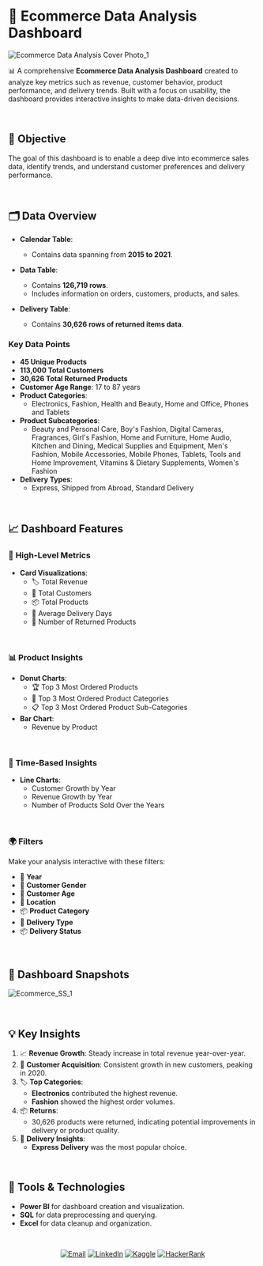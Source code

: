 # 🛒 Ecommerce Data Analysis Dashboard  

![Ecommerce Data Analysis Cover Photo_1](https://github.com/user-attachments/assets/9fef8d83-f8bd-4742-95e4-7fe05b58782b)


📊 A comprehensive **Ecommerce Data Analysis Dashboard** created to analyze key metrics such as revenue, customer behavior, product performance, and delivery trends. Built with a focus on usability, the dashboard provides interactive insights to make data-driven decisions.  

<br>

## 🎯 Objective  
The goal of this dashboard is to enable a deep dive into ecommerce sales data, identify trends, and understand customer preferences and delivery performance.  

<br>

## 🗂️ Data Overview  

- **Calendar Table**:  
  - Contains data spanning from **2015 to 2021**.  

- **Data Table**:  
  - Contains **126,719 rows**.  
  - Includes information on orders, customers, products, and sales.  

- **Delivery Table**:  
  - Contains **30,626 rows of returned items data**.  

### Key Data Points  
- **45 Unique Products**  
- **113,000 Total Customers**  
- **30,626 Total Returned Products**  
- **Customer Age Range**: 17 to 87 years  
- **Product Categories**:  
  - Electronics, Fashion, Health and Beauty, Home and Office, Phones and Tablets  
- **Product Subcategories**:  
  - Beauty and Personal Care, Boy's Fashion, Digital Cameras, Fragrances, Girl's Fashion, Home and Furniture, Home Audio, Kitchen and Dining, Medical Supplies and Equipment, Men's Fashion, Mobile Accessories, Mobile Phones, Tablets, Tools and Home Improvement, Vitamins & Dietary Supplements, Women's Fashion  
- **Delivery Types**:  
  - Express, Shipped from Abroad, Standard Delivery  

<br>

## 📈 Dashboard Features  

### 🌟 **High-Level Metrics**  
- **Card Visualizations**:  
  - 🏷️ Total Revenue  
  - 👥 Total Customers  
  - 📦 Total Products  
  - 📅 Average Delivery Days  
  - 🔄 Number of Returned Products  

<br>

### 📊 **Product Insights**  
- **Donut Charts**:  
  - 🏆 Top 3 Most Ordered Products  
  - 📂 Top 3 Most Ordered Product Categories  
  - 📋 Top 3 Most Ordered Product Sub-Categories  
- **Bar Chart**:  
  - Revenue by Product  

<br>

### 📆 **Time-Based Insights**  
- **Line Charts**:  
  - Customer Growth by Year  
  - Revenue Growth by Year  
  - Number of Products Sold Over the Years  

<br>

### 🌍 **Filters**  
Make your analysis interactive with these filters:  
- 📅 **Year**  
- 👤 **Customer Gender**  
- 🎂 **Customer Age**  
- 📍 **Location**  
- 📦 **Product Category**  
- 🚚 **Delivery Type**  
- 📦 **Delivery Status**  

<br>

## 📸 Dashboard Snapshots  
![Ecommerce_SS_1](https://github.com/user-attachments/assets/d09a7573-32a4-43c4-9ba4-9caf40d0dba6)


<br>

## 💡 Key Insights  
1. 📈 **Revenue Growth**: Steady increase in total revenue year-over-year.  
2. 👥 **Customer Acquisition**: Consistent growth in new customers, peaking in 2020.  
3. 🏷️ **Top Categories**:  
   - **Electronics** contributed the highest revenue.  
   - **Fashion** showed the highest order volumes.  
4. 📦 **Returns**:  
   - 30,626 products were returned, indicating potential improvements in delivery or product quality.  
5. 🚚 **Delivery Insights**:  
   - **Express Delivery** was the most popular choice.  

<br>

## 🚀 Tools & Technologies  
- **Power BI** for dashboard creation and visualization.  
- **SQL** for data preprocessing and querying.  
- **Excel** for data cleanup and organization.  

<br>
<p align="center"> <a href="mailto:akshay.manchekar2002@gmail.com"><img src="https://img.shields.io/badge/Email-D14836?style=for-the-badge&logo=gmail&logoColor=white" alt="Email"></a> <a href="https://www.linkedin.com/in/akshaymanchekar"><img src="https://img.shields.io/badge/LinkedIn-0077B5?style=for-the-badge&logo=linkedin&logoColor=white" alt="LinkedIn"></a> <a href="https://www.kaggle.com/akshaymanchekar"><img src="https://img.shields.io/badge/Kaggle-20BEFF?style=for-the-badge&logo=kaggle&logoColor=white" alt="Kaggle"></a> <a href="https://www.hackerrank.com/akshay_mancheka1"><img src="https://img.shields.io/badge/HackerRank-2EC866?style=for-the-badge&logo=hackerrank&logoColor=white" alt="HackerRank"></a> </p>


